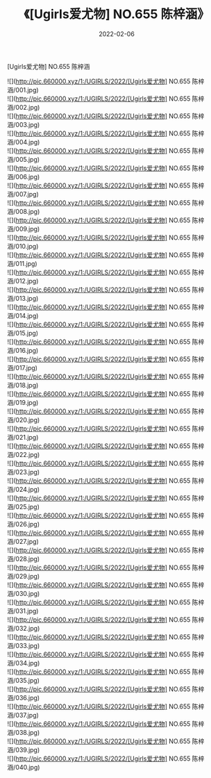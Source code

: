 ﻿---
layout: post
title:  《[Ugirls爱尤物] NO.655 陈梓涵》
date:   2022-02-06
img: http://pic.660000.xyz/1:/UGIRLS/2022/[Ugirls爱尤物] NO.655 陈梓涵/000.jpg
categories: [美女, 清纯, 唯美]
---

[Ugirls爱尤物] NO.655 陈梓涵

 ![](http://pic.660000.xyz/1:/UGIRLS/2022/[Ugirls爱尤物] NO.655 陈梓涵/001.jpg) <br>![](http://pic.660000.xyz/1:/UGIRLS/2022/[Ugirls爱尤物] NO.655 陈梓涵/002.jpg) <br>![](http://pic.660000.xyz/1:/UGIRLS/2022/[Ugirls爱尤物] NO.655 陈梓涵/003.jpg) <br>![](http://pic.660000.xyz/1:/UGIRLS/2022/[Ugirls爱尤物] NO.655 陈梓涵/004.jpg) <br>![](http://pic.660000.xyz/1:/UGIRLS/2022/[Ugirls爱尤物] NO.655 陈梓涵/005.jpg) <br>![](http://pic.660000.xyz/1:/UGIRLS/2022/[Ugirls爱尤物] NO.655 陈梓涵/006.jpg) <br>![](http://pic.660000.xyz/1:/UGIRLS/2022/[Ugirls爱尤物] NO.655 陈梓涵/007.jpg) <br>![](http://pic.660000.xyz/1:/UGIRLS/2022/[Ugirls爱尤物] NO.655 陈梓涵/008.jpg) <br>![](http://pic.660000.xyz/1:/UGIRLS/2022/[Ugirls爱尤物] NO.655 陈梓涵/009.jpg) <br>![](http://pic.660000.xyz/1:/UGIRLS/2022/[Ugirls爱尤物] NO.655 陈梓涵/010.jpg) <br>![](http://pic.660000.xyz/1:/UGIRLS/2022/[Ugirls爱尤物] NO.655 陈梓涵/011.jpg) <br>![](http://pic.660000.xyz/1:/UGIRLS/2022/[Ugirls爱尤物] NO.655 陈梓涵/012.jpg) <br>![](http://pic.660000.xyz/1:/UGIRLS/2022/[Ugirls爱尤物] NO.655 陈梓涵/013.jpg) <br>![](http://pic.660000.xyz/1:/UGIRLS/2022/[Ugirls爱尤物] NO.655 陈梓涵/014.jpg) <br>![](http://pic.660000.xyz/1:/UGIRLS/2022/[Ugirls爱尤物] NO.655 陈梓涵/015.jpg) <br>![](http://pic.660000.xyz/1:/UGIRLS/2022/[Ugirls爱尤物] NO.655 陈梓涵/016.jpg) <br>![](http://pic.660000.xyz/1:/UGIRLS/2022/[Ugirls爱尤物] NO.655 陈梓涵/017.jpg) <br>![](http://pic.660000.xyz/1:/UGIRLS/2022/[Ugirls爱尤物] NO.655 陈梓涵/018.jpg) <br>![](http://pic.660000.xyz/1:/UGIRLS/2022/[Ugirls爱尤物] NO.655 陈梓涵/019.jpg) <br>![](http://pic.660000.xyz/1:/UGIRLS/2022/[Ugirls爱尤物] NO.655 陈梓涵/020.jpg) <br>![](http://pic.660000.xyz/1:/UGIRLS/2022/[Ugirls爱尤物] NO.655 陈梓涵/021.jpg) <br>![](http://pic.660000.xyz/1:/UGIRLS/2022/[Ugirls爱尤物] NO.655 陈梓涵/022.jpg) <br>![](http://pic.660000.xyz/1:/UGIRLS/2022/[Ugirls爱尤物] NO.655 陈梓涵/023.jpg) <br>![](http://pic.660000.xyz/1:/UGIRLS/2022/[Ugirls爱尤物] NO.655 陈梓涵/024.jpg) <br>![](http://pic.660000.xyz/1:/UGIRLS/2022/[Ugirls爱尤物] NO.655 陈梓涵/025.jpg) <br>![](http://pic.660000.xyz/1:/UGIRLS/2022/[Ugirls爱尤物] NO.655 陈梓涵/026.jpg) <br>![](http://pic.660000.xyz/1:/UGIRLS/2022/[Ugirls爱尤物] NO.655 陈梓涵/027.jpg) <br>![](http://pic.660000.xyz/1:/UGIRLS/2022/[Ugirls爱尤物] NO.655 陈梓涵/028.jpg) <br>![](http://pic.660000.xyz/1:/UGIRLS/2022/[Ugirls爱尤物] NO.655 陈梓涵/029.jpg) <br>![](http://pic.660000.xyz/1:/UGIRLS/2022/[Ugirls爱尤物] NO.655 陈梓涵/030.jpg) <br>![](http://pic.660000.xyz/1:/UGIRLS/2022/[Ugirls爱尤物] NO.655 陈梓涵/031.jpg) <br>![](http://pic.660000.xyz/1:/UGIRLS/2022/[Ugirls爱尤物] NO.655 陈梓涵/032.jpg) <br>![](http://pic.660000.xyz/1:/UGIRLS/2022/[Ugirls爱尤物] NO.655 陈梓涵/033.jpg) <br>![](http://pic.660000.xyz/1:/UGIRLS/2022/[Ugirls爱尤物] NO.655 陈梓涵/034.jpg) <br>![](http://pic.660000.xyz/1:/UGIRLS/2022/[Ugirls爱尤物] NO.655 陈梓涵/035.jpg) <br>![](http://pic.660000.xyz/1:/UGIRLS/2022/[Ugirls爱尤物] NO.655 陈梓涵/036.jpg) <br>![](http://pic.660000.xyz/1:/UGIRLS/2022/[Ugirls爱尤物] NO.655 陈梓涵/037.jpg) <br>![](http://pic.660000.xyz/1:/UGIRLS/2022/[Ugirls爱尤物] NO.655 陈梓涵/038.jpg) <br>![](http://pic.660000.xyz/1:/UGIRLS/2022/[Ugirls爱尤物] NO.655 陈梓涵/039.jpg) <br>![](http://pic.660000.xyz/1:/UGIRLS/2022/[Ugirls爱尤物] NO.655 陈梓涵/040.jpg) <br>
